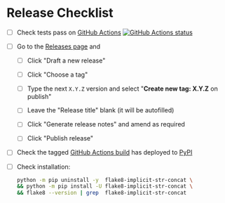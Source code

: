 # Release Checklist

- [ ] Check tests pass on
      [GitHub Actions](https://github.com/flake8-implicit-str-concat/flake8-implicit-str-concat/actions)
      [![GitHub Actions status](https://github.com/flake8-implicit-str-concat/flake8-implicit-str-concat/actions/workflows/main.yml/badge.svg)](https://github.com/flake8-implicit-str-concat/flake8-implicit-str-concat/actions/workflows/main.yml)

- [ ] Go to the
      [Releases page](https://github.com/flake8-implicit-str-concat/flake8-implicit-str-concat/releases)
      and

  - [ ] Click "Draft a new release"

  - [ ] Click "Choose a tag"

  - [ ] Type the next `X.Y.Z` version and select "**Create new tag: X.Y.Z** on publish"

  - [ ] Leave the "Release title" blank (it will be autofilled)

  - [ ] Click "Generate release notes" and amend as required

  - [ ] Click "Publish release"

- [ ] Check the tagged
      [GitHub Actions build](https://github.com/flake8-implicit-str-concat/flake8-implicit-str-concat/actions/workflows/release.yml)
      has deployed to
      [PyPI](https://pypi.org/project/flake8-implicit-str-concat/#history)

- [ ] Check installation:

  ```bash
  python -m pip uninstall -y  flake8-implicit-str-concat \
  && python -m pip install -U flake8-implicit-str-concat \
  && flake8 --version | grep  flake8-implicit-str-concat
  ```
